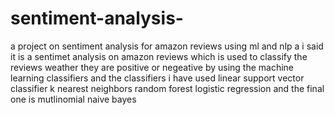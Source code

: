 # sentiment-analysis-
a project on sentiment analysis for amazon reviews using ml and nlp
a i said it is a sentimet analysis on amazon reviews which is used to classify the reviews weather they are positive or negeative by using the machine learning
classifiers and the classifiers i have used 
linear support vector classifier 
k nearest neighbors
random forest
logistic regression
and the final one is mutlinomial naive bayes 
